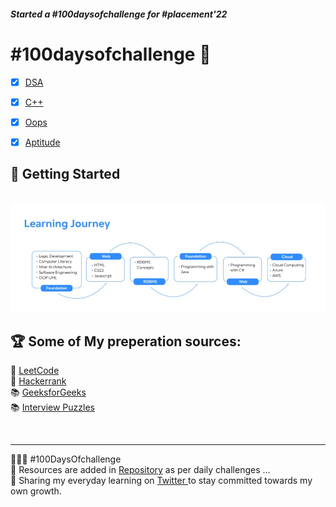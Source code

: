    ##### Started a #100daysofchallenge for #placement'22

 # #100daysofchallenge  🎯
 
 
 - [X] [DSA](https://github.com/Aj7t/100daysofDSA)   
 - [X] [C++](https://github.com/Aj7t/100daysofDSA)    
 - [X] [Oops](https://github.com/Aj7t/100daysofDSA)
 - [X] [Aptitude]()
 
 
## 🚀 Getting Started
<br>
<img  alt="learning_joirney" src="Foundation/img/journey.jpeg"/>
<br>


## 🏆 Some of My preperation sources:
 
📒 [LeetCode](https://leetcode.com/)\
📒 [Hackerrank](https://www.hackerrank.com/)\
📚 [GeeksforGeeks](https://www.geeksforgeeks.org/) \
📚 [Interview Puzzles](https://www.geeksforgeeks.org/category/puzzles/) 
 
 <br>
 
 <hr>
👨🏻‍💻 #100DaysOfchallenge<br>
📝 Resources are added in <a href="https://github.com/Aj7t/100daysofchallenge" target="_blank">Repository</a> as per daily challenges ...<br>
🤝 Sharing my everyday learning on <a href="https://twitter.com/_aj7t/" target="_blank"> Twitter </a> to stay committed towards my own growth.<br>

 


